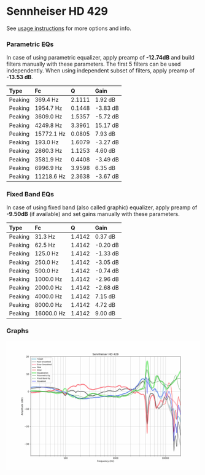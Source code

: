 # Sennheiser HD 429
See [usage instructions](https://github.com/jaakkopasanen/AutoEq#usage) for more options and info.

### Parametric EQs
In case of using parametric equalizer, apply preamp of **-12.74dB** and build filters manually
with these parameters. The first 5 filters can be used independently.
When using independent subset of filters, apply preamp of **-13.53 dB**.

| Type    | Fc         |      Q | Gain     |
|:--------|:-----------|:-------|:---------|
| Peaking | 369.4 Hz   | 2.1111 | 1.92 dB  |
| Peaking | 1954.7 Hz  | 0.1448 | -3.83 dB |
| Peaking | 3609.0 Hz  | 1.5357 | -5.72 dB |
| Peaking | 4249.8 Hz  | 3.3961 | 15.17 dB |
| Peaking | 15772.1 Hz | 0.0805 | 7.93 dB  |
| Peaking | 193.0 Hz   | 1.6079 | -3.27 dB |
| Peaking | 2860.3 Hz  | 1.1253 | 4.60 dB  |
| Peaking | 3581.9 Hz  | 0.4408 | -3.49 dB |
| Peaking | 6996.9 Hz  | 3.9598 | 6.35 dB  |
| Peaking | 11218.6 Hz | 2.3638 | -3.67 dB |

### Fixed Band EQs
In case of using fixed band (also called graphic) equalizer, apply preamp of **-9.50dB**
(if available) and set gains manually with these parameters.

| Type    | Fc         |      Q | Gain     |
|:--------|:-----------|:-------|:---------|
| Peaking | 31.3 Hz    | 1.4142 | 0.37 dB  |
| Peaking | 62.5 Hz    | 1.4142 | -0.20 dB |
| Peaking | 125.0 Hz   | 1.4142 | -1.33 dB |
| Peaking | 250.0 Hz   | 1.4142 | -3.05 dB |
| Peaking | 500.0 Hz   | 1.4142 | -0.74 dB |
| Peaking | 1000.0 Hz  | 1.4142 | -2.96 dB |
| Peaking | 2000.0 Hz  | 1.4142 | -2.68 dB |
| Peaking | 4000.0 Hz  | 1.4142 | 7.15 dB  |
| Peaking | 8000.0 Hz  | 1.4142 | 4.72 dB  |
| Peaking | 16000.0 Hz | 1.4142 | 9.00 dB  |

### Graphs
![](./Sennheiser%20HD%20429.png)